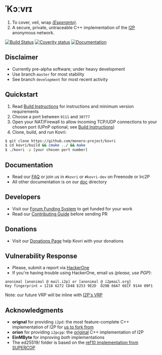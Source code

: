 # **ˈKɔːvrɪ**

1. To cover, veil, wrap *[(Esperanto)](https://en.wikipedia.org/wiki/Esperanto)*.
2. A secure, private, untraceable C++ implementation of the [I2P](https://geti2p.net) anonymous network.

[![Build Status](https://travis-ci.org/monero-project/kovri.svg?branch=master)](https://travis-ci.org/monero-project/kovri)
[![Coverity status](https://scan.coverity.com/projects/7621/badge.svg)](https://scan.coverity.com/projects/7621/)
[![Documentation](https://codedocs.xyz/monero-project/kovri.svg)](https://codedocs.xyz/monero-project/kovri/)

## Disclaimer
- Currently pre-alpha software; under heavy development
- Use branch ```master``` for most stability
- See branch ```development``` for most recent activity

## Quickstart
1. Read [Build Instructions](https://github.com/monero-project/kovri/blob/master/doc/BUILDING.md) for instructions and minimum version requirements
1. Choose a port between ```9111``` and ```30777```
2. Open your NAT/Firewall to allow incoming TCP/UDP connections to your chosen port (UPnP optional; see [Build Instructions](https://github.com/monero-project/kovri/blob/master/doc/BUILDING.md))
3. Clone, build, and run Kovri:
```bash
$ git clone https://github.com/monero-project/kovri
$ cd kovri/build && cmake ../ && make
$ ./kovri -p [your chosen port number]
```

## Documentation
- Read our [FAQ](https://github.com/monero-project/kovri/blob/master/doc/FAQ.md) or join us in ```#kovri``` or ```#kovri-dev``` on Freenode or Irc2P
- All other documentation is on our [doc](https://github.com/monero-project/kovri/tree/master/doc) directory

## Developers
- Visit our [Forum Funding System](https://forum.getmonero.org/8/funding-required) to get funded for your work
- Read our [Contributing Guide](https://github.com/monero-project/kovri/blob/master/doc/CONTRIBUTING.md) before sending PR

## Donations
- Visit our [Donations Page](https://getmonero.org/getting-started/donate/) help Kovri with your donations

## Vulnerability Response
- Please, submit a report via [HackerOne](https://hackerone.com/kovri)
- If you're having trouble using HackerOne, email us *(please, use PGP)*:
```
anonimal [anonimal @ mail.i2p] or [anonimal @ i2pmail.org]
Key fingerprint = 1218 6272 CD48 E253 9E2D  D29B 66A7 6ECF 9144 09F1
```
Note: our future VRP will be inline with [I2P's VRP](https://trac.i2p2.de/ticket/1119)

## Acknowledgments
- **orignal** for providing ```i2pd```: the most feature-complete C++ implementation of I2P for [us to fork from](https://github.com/purplei2p/i2pd/commit/45d27f8ddc43e220a9eea42de41cb67d5627a7d3)
- **orion** for providing ```i2pcpp```: the [original](http://git.repo.i2p.xyz/w/i2pcpp.git) C++ implementation of I2P
- **EinMByte** for improving *both* implementations
- The ed25519/ folder is based on the [ref10 implementation from SUPERCOP](http://bench.cr.yp.to/supercop.html)
